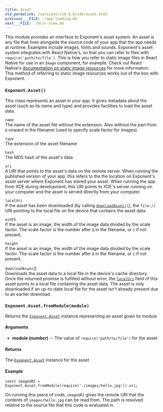 ```yaml
---
title: Asset
old_permalink: /versions/v10.0.0/sdk/asset.html
previous___FILE: ./app-loading.md
next___FILE: ./blur-view.md
---
```


This module provides an interface to Exponent's asset system. An asset is any file that lives alongside the source code of your app that the app needs at runtime. Examples include images, fonts and sounds. Exponent's asset system integrates with React Native's, so that you can refer to files with `require('path/to/file')`. This is how you refer to static image files in React Native for use in an `Image` component, for example. Check out React Native's [documentation on static image resources](https://facebook.github.io/react-native/docs/images.html#static-image-resources) for more information. This method of referring to static image resources works out of the box with Exponent.

### `Exponent.Asset()`

This class represents an asset in your app. It gives metadata about the asset (such as its name and type) and provides facilities to load the asset data.

 `name`  
The name of the asset file without the extension. Also without the part from `@` onward in the filename (used to specify scale factor for images).

 `type`  
The extension of the asset filename

 `hash`  
The MD5 hash of the asset's data

 `uri`  
A URI that points to the asset's data on the remote server. When running the published version of your app, this refers to the the location on Exponent's asset server where Exponent has stored your asset. When running the app from XDE during development, this URI points to XDE's server running on your computer and the asset is served directly from your computer.

 `localUri`  
If the asset has been downloaded (by calling [`downloadAsync()`](#Exponent.Asset.downloadAsync "Exponent.Asset.downloadAsync")), the `file://` URI pointing to the local file on the device that contains the asset data.

 `width`  
If the asset is an image, the width of the image data divided by the scale factor. The scale factor is the number after `@` in the filename, or `1` if not present.

 `height`  
If the asset is an image, the width of the image data divided by the scale factor. The scale factor is the number after `@` in the filename, or `1` if not present.

 `downloadAsync`()  
Downloads the asset data to a local file in the device's cache directory. Once the returned promise is fulfilled without error, the [`localUri`](#Exponent.Asset.localUri "Exponent.Asset.localUri") field of this asset points to a local file containing the asset data. The asset is only downloaded if an up-to-date local file for the asset isn't already present due to an earlier download.

### `Exponent.Asset.fromModule(module)`

Returns the [`Exponent.Asset`](#Exponent.Asset "Exponent.Asset") instance representing an asset given its module

#### Arguments

-   **module (_number_)** -- The value of `require('path/to/file')` for the asset

#### Returns

The [`Exponent.Asset`](#Exponent.Asset "Exponent.Asset") instance for the asset

#### Example

    const imageURI = Exponent.Asset.fromModule(require('./images/hello.jpg')).uri;

On running this piece of code, `imageURI` gives the remote URI that the contents of `images/hello.jpg` can be read from. The path is resolved relative to the source file that this code is evaluated in.
